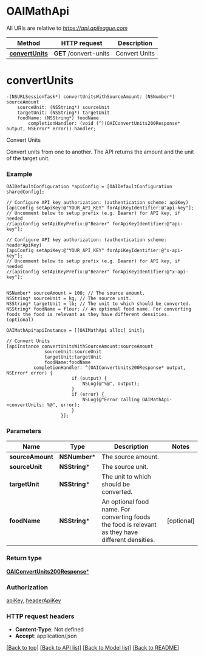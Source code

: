 # OAIMathApi

All URIs are relative to *https://api.apileague.com*

Method | HTTP request | Description
------------- | ------------- | -------------
[**convertUnits**](OAIMathApi.md#convertunits) | **GET** /convert-units | Convert Units


# **convertUnits**
```objc
-(NSURLSessionTask*) convertUnitsWithSourceAmount: (NSNumber*) sourceAmount
    sourceUnit: (NSString*) sourceUnit
    targetUnit: (NSString*) targetUnit
    foodName: (NSString*) foodName
        completionHandler: (void (^)(OAIConvertUnits200Response* output, NSError* error)) handler;
```

Convert Units

Convert units from one to another. The API returns the amount and the unit of the target unit.

### Example
```objc
OAIDefaultConfiguration *apiConfig = [OAIDefaultConfiguration sharedConfig];

// Configure API key authorization: (authentication scheme: apiKey)
[apiConfig setApiKey:@"YOUR_API_KEY" forApiKeyIdentifier:@"api-key"];
// Uncomment below to setup prefix (e.g. Bearer) for API key, if needed
//[apiConfig setApiKeyPrefix:@"Bearer" forApiKeyIdentifier:@"api-key"];

// Configure API key authorization: (authentication scheme: headerApiKey)
[apiConfig setApiKey:@"YOUR_API_KEY" forApiKeyIdentifier:@"x-api-key"];
// Uncomment below to setup prefix (e.g. Bearer) for API key, if needed
//[apiConfig setApiKeyPrefix:@"Bearer" forApiKeyIdentifier:@"x-api-key"];


NSNumber* sourceAmount = 100; // The source amount.
NSString* sourceUnit = kg; // The source unit.
NSString* targetUnit = lb; // The unit to which should be converted.
NSString* foodName = flour; // An optional food name. For converting foods the food is relevant as they have different densities. (optional)

OAIMathApi*apiInstance = [[OAIMathApi alloc] init];

// Convert Units
[apiInstance convertUnitsWithSourceAmount:sourceAmount
              sourceUnit:sourceUnit
              targetUnit:targetUnit
              foodName:foodName
          completionHandler: ^(OAIConvertUnits200Response* output, NSError* error) {
                        if (output) {
                            NSLog(@"%@", output);
                        }
                        if (error) {
                            NSLog(@"Error calling OAIMathApi->convertUnits: %@", error);
                        }
                    }];
```

### Parameters

Name | Type | Description  | Notes
------------- | ------------- | ------------- | -------------
 **sourceAmount** | **NSNumber***| The source amount. | 
 **sourceUnit** | **NSString***| The source unit. | 
 **targetUnit** | **NSString***| The unit to which should be converted. | 
 **foodName** | **NSString***| An optional food name. For converting foods the food is relevant as they have different densities. | [optional] 

### Return type

[**OAIConvertUnits200Response***](OAIConvertUnits200Response.md)

### Authorization

[apiKey](../README.md#apiKey), [headerApiKey](../README.md#headerApiKey)

### HTTP request headers

 - **Content-Type**: Not defined
 - **Accept**: application/json

[[Back to top]](#) [[Back to API list]](../README.md#documentation-for-api-endpoints) [[Back to Model list]](../README.md#documentation-for-models) [[Back to README]](../README.md)

